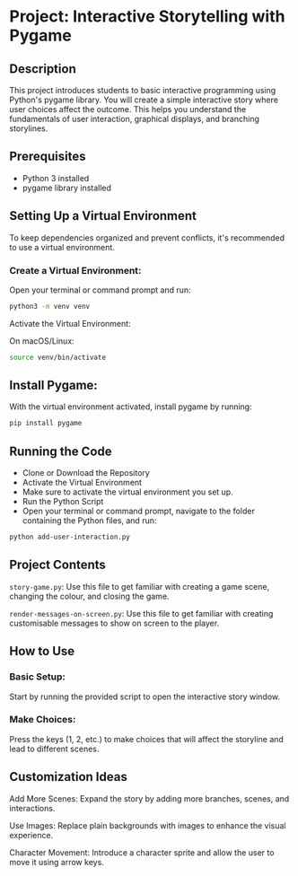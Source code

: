 # Project: Interactive Storytelling with Pygame

## Description
This project introduces students to basic interactive programming using Python's pygame library. You will create a simple interactive story where user choices affect the outcome. This helps you understand the fundamentals of user interaction, graphical displays, and branching storylines.

## Prerequisites

- Python 3 installed
- pygame library installed

## Setting Up a Virtual Environment
To keep dependencies organized and prevent conflicts, it's recommended to use a virtual environment.

### Create a Virtual Environment:
Open your terminal or command prompt and run:
```bash
python3 -m venv venv
```

Activate the Virtual Environment:

On macOS/Linux:
```bash
source venv/bin/activate
```

## Install Pygame:
With the virtual environment activated, install pygame by running:
```bash
pip install pygame
```

## Running the Code

- Clone or Download the Repository
- Activate the Virtual Environment
- Make sure to activate the virtual environment you set up.
- Run the Python Script
- Open your terminal or command prompt, navigate to the folder containing the Python files, and run:
```bash
python add-user-interaction.py
```

## Project Contents

`story-game.py`: Use this file to get familiar with creating a game scene, changing the colour, and closing the game.

`render-messages-on-screen.py`: Use this file to get familiar with creating customisable messages to show on screen to the player.



## How to Use

### Basic Setup: 
Start by running the provided script to open the interactive story window.

### Make Choices: 
Press the keys (1, 2, etc.) to make choices that will affect the storyline and lead to different scenes.

## Customization Ideas

Add More Scenes: Expand the story by adding more branches, scenes, and interactions.

Use Images: Replace plain backgrounds with images to enhance the visual experience.

Character Movement: Introduce a character sprite and allow the user to move it using arrow keys.